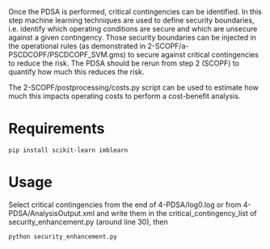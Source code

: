 Once the PDSA is performed, critical contingencies can be identified. In this step machine learning techniques are used to define security boundaries, i.e. identify which operating conditions are secure and which are unsecure against a given contingency. Those security boundaries can be injected in the operational rules (as demonstrated in 2-SCOPF/a-PSCDCOPF/PSCDCOPF_SVM.gms) to secure against critical contingencies to reduce the risk. The PDSA should be rerun from step 2 (SCOPF) to quantify how much this reduces the risk.

The 2-SCOPF/postprocessing/costs.py script can be used to estimate how much this impacts operating costs to perform a cost-benefit analysis.

# Requirements

```
pip install scikit-learn imblearn
```

# Usage

Select critical contingencies from the end of 4-PDSA/log0.log or from 4-PDSA/AnalysisOutput.xml and write them in the critical_contingency_list of security_enhancement.py (around line 30), then

```
python security_enhancement.py
```
